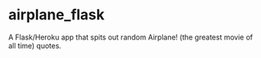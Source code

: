 # airplane_flask
A Flask/Heroku app that spits out random Airplane! (the greatest movie of all time) quotes.
